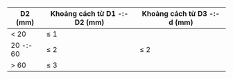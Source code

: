 | D2 (mm)   | Khoảng cách từ D1 -:- D2 (mm)   | Khoảng cách từ D3 -:- d (mm)   |
|-----------|---------------------------------|--------------------------------|
| < 20      | ≤ 1                             |                                |
| 20 -:- 60 | ≤ 2                             | ≤ 2                            |
| > 60      | ≤ 3                             |                                |